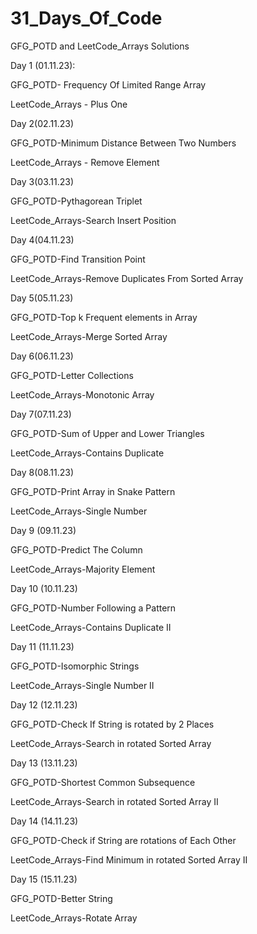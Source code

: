 # 31_Days_Of_Code
GFG_POTD and LeetCode_Arrays Solutions

Day 1 (01.11.23):

GFG_POTD- Frequency Of Limited Range Array

LeetCode_Arrays - Plus One



Day 2(02.11.23)

GFG_POTD-Minimum Distance Between Two Numbers

LeetCode_Arrays - Remove Element



Day 3(03.11.23)

GFG_POTD-Pythagorean Triplet

LeetCode_Arrays-Search Insert Position


Day 4(04.11.23)

GFG_POTD-Find Transition Point

LeetCode_Arrays-Remove Duplicates From Sorted Array


Day 5(05.11.23)

GFG_POTD-Top k Frequent elements in Array

LeetCode_Arrays-Merge Sorted Array


Day 6(06.11.23)

GFG_POTD-Letter Collections

LeetCode_Arrays-Monotonic Array


Day 7(07.11.23)

GFG_POTD-Sum of Upper and Lower Triangles

LeetCode_Arrays-Contains Duplicate


Day 8(08.11.23)

GFG_POTD-Print Array in Snake Pattern

LeetCode_Arrays-Single Number


Day 9 (09.11.23)

GFG_POTD-Predict The Column

LeetCode_Arrays-Majority Element


Day 10 (10.11.23)

GFG_POTD-Number Following a Pattern

LeetCode_Arrays-Contains Duplicate II


Day 11 (11.11.23)

GFG_POTD-Isomorphic Strings

LeetCode_Arrays-Single Number II


Day 12 (12.11.23)

GFG_POTD-Check If String is rotated by 2 Places

LeetCode_Arrays-Search in rotated Sorted Array


Day 13 (13.11.23)

GFG_POTD-Shortest Common Subsequence

LeetCode_Arrays-Search in rotated Sorted Array II


Day 14 (14.11.23)

GFG_POTD-Check if String are rotations of Each Other

LeetCode_Arrays-Find Minimum in rotated Sorted Array II


Day 15 (15.11.23)

GFG_POTD-Better String

LeetCode_Arrays-Rotate Array 


